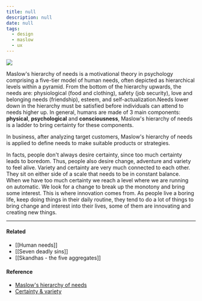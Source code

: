 ```yaml
---
title: null
description: null
date: null
tags:
  - design
  - maslow
  - ux
---
```


![](https://www.simplypsychology.org/maslow-5.jpg)

Maslow's hierarchy of needs is a motivational theory in psychology comprising a five-tier model of human needs, often depicted as hierarchical levels within a pyramid. From the bottom of the hierarchy upwards, the needs are: physiological (food and clothing), safety (job security), love and belonging needs (friendship), esteem, and self-actualization.Needs lower down in the hierarchy must be satisfied before individuals can attend to needs higher up. In general, humans are made of 3 main components: **physical**, **psychological** and **consciousness**, Maslow's hierarchy of needs is a ladder to bring certainty for these components.

In business, after analyzing target customers, Maslow's hierarchy of needs is applied to define needs to make suitable products or strategies.

In facts, people don't always desire certainty, since too much certainty leads to boredom. Thus, people also desire change, adventure and variety to feel alive. Variety and certainty are very much connected to each other. They sit on either side of a scale that needs to be in constant balance. When we have too much certainty we reach a level where we are running on automatic. We look for a change to break up the monotony and bring some interest. This is where innovation comes from. As people live a boring life, keep doing things in their daily routine, they tend to do a lot of things to bring change and interest into their lives, some of them are innovating and creating new things.

---

#### Related

- [[Human needs]]
- [[Seven deadly sins]]
- [[Skandhas - the five aggregates]]

#### Reference

- [Maslow's hierarchy of needs](https://www.simplypsychology.org/maslow.html)
- [Certainty & variety](https://www.ronitbaras.com/emotional-intelligence/personal-development/six-human-needs-certainty/)
